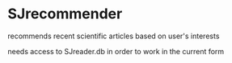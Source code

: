 # SJrecommender
recommends recent scientific articles based on user's interests

needs access to SJreader.db in order to work in the current form
